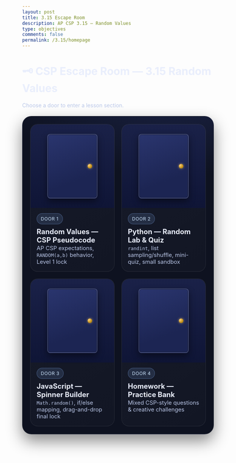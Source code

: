 ```yaml
---
layout: post
title: 3.15 Escape Room
description: AP CSP 3.15 — Random Values
type: objectives
comments: false
permalink: /3.15/homepage
---
```


# 🗝️ CSP Escape Room — 3.15 Random Values

<p class="tagline">Choose a door to enter a lesson section.</p>

<div class="room">
  <!-- Door 1: CSP Pseudocode -->
  <a class="door" href="level1-pseudocode" aria-label="Door 1: Random Values — CSP Pseudocode">
    <div class="door-frame">
      <div class="door-leaf">
        <span class="knob" aria-hidden="true"></span>
      </div>
    </div>
    <div class="door-label">
      <div class="badge">Door 1</div>
      <h3>Random Values — CSP Pseudocode</h3>
      <p>AP CSP expectations, <code>RANDOM(a,b)</code> behavior, Level 1 lock</p>
    </div>
  </a>

  <!-- Door 2: Python -->
  <a class="door" href="level2-python" aria-label="Door 2: Python — Random Lab & Quiz">
    <div class="door-frame">
      <div class="door-leaf">
        <span class="knob" aria-hidden="true"></span>
      </div>
    </div>
    <div class="door-label">
      <div class="badge">Door 2</div>
      <h3>Python — Random Lab & Quiz</h3>
      <p><code>randint</code>, list sampling/shuffle, mini-quiz, small sandbox</p>
    </div>
  </a>

  <!-- Door 3: JavaScript -->
  <a class="door" href="level3-javascript" aria-label="Door 3: JavaScript — Spinner Builder">
    <div class="door-frame">
      <div class="door-leaf">
        <span class="knob" aria-hidden="true"></span>
      </div>
    </div>
    <div class="door-label">
      <div class="badge">Door 3</div>
      <h3>JavaScript — Spinner Builder</h3>
      <p><code>Math.random()</code>, if/else mapping, drag-and-drop final lock</p>
    </div>
  </a>

  <!-- Door 4: Homework / Practice Bank -->
  <a class="door" href="homework" aria-label="Door 4: Homework — Practice Bank">
    <div class="door-frame">
      <div class="door-leaf">
        <span class="knob" aria-hidden="true"></span>
      </div>
    </div>
    <div class="door-label">
      <div class="badge">Door 4</div>
      <h3>Homework — Practice Bank</h3>
      <p>Mixed CSP-style questions & creative challenges</p>
    </div>
  </a>
</div>

<style>
:root{
  --bg: #0e1220;
  --wall: #111735;
  --mold: #1a2148;
  --card: #141a2f;
  --text: #e9eefc;
  --muted: #bac7e8;
  --accent: #8ab4ff;
  --badge: rgba(138,180,255,.14);
}

/* Page */
body, .jp-RenderedHTMLCommon { color: var(--text); }
.tagline { color: var(--muted); margin: .25rem 0 1.25rem; }

/* Room / wall background */
.room{
  background:
    radial-gradient(800px 400px at 80% -10%, #1b2347 0%, var(--bg) 60%),
    linear-gradient(180deg, var(--wall) 0%, #0b1026 100%);
  border: 1px solid rgba(255,255,255,.06);
  border-radius: 24px;
  padding: 20px;
  display: grid;
  gap: 18px;
  grid-template-columns: repeat(12, 1fr);
  box-shadow: 0 18px 40px rgba(0,0,0,.45);
}
@media (max-width: 1100px){ .room{ grid-template-columns: repeat(8,1fr); } }
@media (max-width: 820px){  .room{ grid-template-columns: repeat(4,1fr); } }

/* Door card */
.door{
  grid-column: span 4; /* 3 per row on desktop */
  text-decoration: none; color: inherit;
  background: linear-gradient(145deg, rgba(255,255,255,.04), rgba(255,255,255,.02));
  border: 1px solid rgba(255,255,255,.08);
  border-radius: 20px;
  overflow: hidden;
  display: grid;
  grid-template-rows: 220px auto;
  transition: transform .18s ease, box-shadow .18s ease, border-color .18s ease;
}
.door:hover{
  transform: translateY(-4px);
  border-color: rgba(255,255,255,.14);
  box-shadow: 0 14px 32px rgba(0,0,0,.45);
}

/* Physical door illustration */
.door-frame{
  background: linear-gradient(180deg, var(--mold) 0%, #0f1536 100%);
  padding: 18px;
  display: flex; align-items: center; justify-content: center;
}
.door-leaf{
  width: 70%; height: 90%;
  background: linear-gradient(160deg, #2a356e 0%, #1c2553 70%);
  border: 2px solid rgba(255,255,255,.14);
  border-radius: 8px;
  position: relative;
  transform-origin: left center;
  transition: transform .3s ease;
  box-shadow: inset 0 0 0 1px rgba(0,0,0,.35), 0 8px 18px rgba(0,0,0,.45);
}
.door:hover .door-leaf{
  transform: perspective(800px) rotateY(-14deg);
}
.knob{
  position: absolute; right: 12px; top: 50%; transform: translateY(-50%);
  width: 12px; height: 12px; border-radius: 50%;
  background: radial-gradient(circle at 30% 30%, #ffd27a, #b8860b 70%);
  box-shadow: 0 0 6px rgba(255,210,122,.6);
}

/* Labels */
.door-label{ padding: 14px 16px 16px; }
.badge{
  display: inline-block; font-size: 12px; letter-spacing: .6px; text-transform: uppercase;
  color: #cfe7ff; background: var(--badge); padding: 6px 10px; border-radius: 999px;
  border: 1px solid rgba(138,180,255,.32);
}
.door-label h3{ margin: 8px 0 2px; font-size: 1.15rem; }
.door-label p{ margin: 0; color: var(--muted); font-size: .92rem; }

/* Helper note */
.help{
  margin-top: 14px; padding: 12px 14px; border-radius: 12px;
  background: rgba(255,255,255,.04); border: 1px solid rgba(255,255,255,.08);
  color: var(--muted); font-size: .95rem;
}

/* Jupyter/VS Code preview tweaks (optional safety) */
.jp-RenderedHTMLCommon .room a { cursor: pointer; }
</style>

